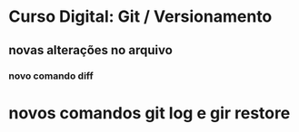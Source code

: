 # Curso Digital: Git / Versionamento

## novas alterações no arquivo

### novo comando diff

# novos comandos git log e gir restore
